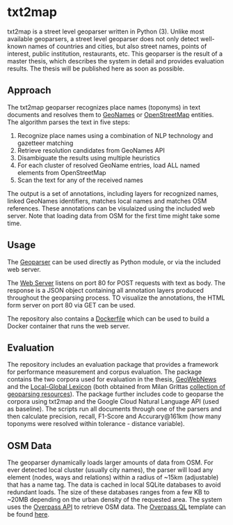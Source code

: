 # txt2map

txt2map is a street level geoparser written in Python (3). Unlike most available geoparsers, a street level geoparser does not only detect well-known names of countries and cities, but also street names, points of interest, public institution, restaurants, etc. This geoparser is the result of a master thesis, which describes the system in detail and provides evaluation results. The thesis will be published here as soon as possible.

## Approach

The txt2map geoparser recognizes place names (toponyms) in text documents and resolves them to [GeoNames](https://www.geonames.org) or [OpenStreetMap](https://www.openstreetmap.org) entities. The algorithm parses the text in five steps:

1. Recognize place names using a combination of NLP technology and gazetteer matching
2. Retrieve resolution candidates from GeoNames API
3. Disambiguate the results using multiple heuristics
4. For each cluster of resolved GeoName entries, load ALL named elements from OpenStreetMap
5. Scan the text for any of the received names

The output is a set of annotations, including layers for recognized names, linked GeoNames identifiers, matches local names and matches OSM references. These annotations can be visulaized using the included web server. Note that loading data from OSM for the first time might take some time.

## Usage

The [Geoparser](geoparser/parser.py) can be used directly as Python module, or via the included web server.

The [Web Server](webserver/server.py) listens on port 80 for POST requests with text as body. The response is a JSON object containing all annotation layers produced throughout the geoparsing process. TO visualize the annotations, the HTML form server on port 80 via GET can be used.

The repository also contains a [Dockerfile](Dockerfile) which can be used to build a Docker container that runs the web server.

## Evaluation

The repository includes an evaluation package that provides a framework for performance measurement and corpus evaluation. The package contains the two corpora used for evaluation in the thesis, [GeoWebNews](https://link.springer.com/article/10.1007/s10579-019-09475-3) and the [Local-Global Lexicon](https://ieeexplore.ieee.org/abstract/document/5447903) (both obtained from Milan Grittas [collection of geoparsing resources](https://github.com/milangritta/Pragmatic-Guide-to-Geoparsing-Evaluation)). The package further includes code to geoparse the corpora using txt2map and the Google Cloud Natural Language API (used as baseline). The scripts run all documents through one of the parsers and then calculate precision, recall, F1-Score and Accurary@161km (how many toponyms were resolved within tolerance - distance variable).

## OSM Data

The geoparser dynamically loads larger amounts of data from OSM. For ever detected local cluster (usually city names), the parser will load any element (nodes, ways and relations) within a radius of ~15km (adjustable) that has a name tag. The data is cached in local SQLite databases to avoid redundant loads. The size of these databases ranges from a few KB to ~20MB depending on the urban density of the requested area. The system uses the [Overpass API](https://wiki.openstreetmap.org/wiki/Overpass_API) to retrieve OSM data. The [Overpass QL](https://wiki.openstreetmap.org/wiki/Overpass_API/Overpass_QL) template can be found [here](geoparser/osm.py).
